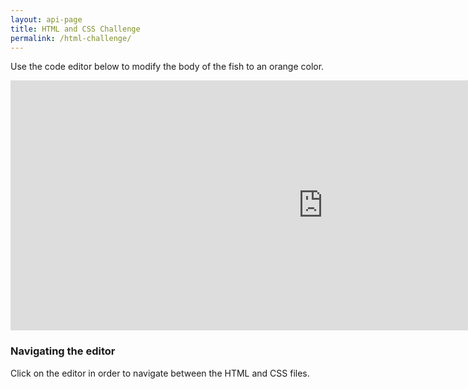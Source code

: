 ```yaml
---
layout: api-page
title: HTML and CSS Challenge
permalink: /html-challenge/
---
```


Use the code editor below to modify the body of the fish to an orange color.

<iframe src="https://embed.plnkr.co/hbQCmy9BQ5BWcMvcAmZB?show=app,preview"
        frameborder="0"
        width="1000px"
        height="400px"
        style="margin: 0 auto; display: block;"></iframe>


### Navigating the editor
Click on the editor in order to navigate between the HTML and CSS files.



